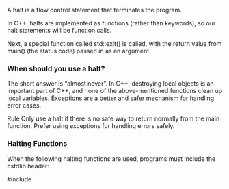 A halt is a flow control statement that terminates the program.

In C++, halts are implemented as functions (rather than keywords), so our halt statements will be function calls.

Next, a special function called std::exit() is called, with the return value from main() (the status code) passed in as an argument.

### When should you use a halt?

The short answer is “almost never”. In C++, destroying local objects is an important part of C++, and none of the above-mentioned functions clean up local variables. Exceptions are a better and safer mechanism for handling error cases.

Rule
Only use a halt if there is no safe way to return normally from the main function. Prefer using exceptions for handling errors safely.


### Halting Functions

When the following halting functions are used, programs must include the cstdlib header:

  #include <cstdlib>
